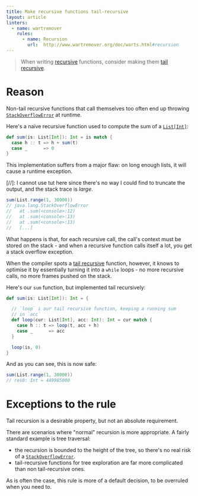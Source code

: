```yaml
---
title: Make recursive functions tail-recursive
layout: article
linters:
  - name: wartremover
    rules:
      - name: Recursion
        url:  http://www.wartremover.org/doc/warts.html#recursion
---
```


> When writing [recursive] functions, consider making them [tail recursive].

# Reason

Non-tail recursive functions that call themselves too often end up throwing [`StackOverflowError`] at runtime.

Here's a naïve recursive function used to compute the sum of a [`List[Int]`][`List`]:

```scala
def sum(is: List[Int]): Int = is match {
  case h :: t => h + sum(t)
  case _      => 0
}
```

This implementation suffers from a major flaw: on long enough lists, it will cause a runtime exception.

[//]: I cannot use tut here since there's no way I could find to truncate the output, and the stack trace is *large*.
```scala
sum(List.range(1, 30000))
// java.lang.StackOverflowError
//   at .sum(<console>:12)
//   at .sum(<console>:13)
//   at .sum(<console>:13)
//   [...]
```

What happens is that, for each recursive call, the call's context must be stored on the stack - and when a recursive function calls itself a lot, you get a stack overflow exception.

When the compiler spots a [tail recursive] function, however, it knows to optimise it by essentially turning it into a `while` loops - no more recursive calls, no more frames pushed on the stack.

Here's our `sum` function, but implemented tail recursively:

```scala
def sum(is: List[Int]): Int = {

  // `loop` i our tail recursive function, keeping a running sum
  // in `acc`
  def loop(cur: List[Int], acc: Int): Int = cur match {
    case h :: t => loop(t, acc + h)
    case _      => acc
  }

  loop(is, 0)
}
```

And as you can see, this is now safe:

```scala
sum(List.range(1, 30000))
// res0: Int = 449985000
```

# Exceptions to the rule

Tail recursion is a desirable property, but not an absolute requirement.

There are scenarios where "normal" recursion is more appropriate. A fairly standard example is tree traversal:
* the recursion is bounded to the height of the tree, so there's no real risk of a [`StackOverflowError`].
* tail-recursive functions for tree exploration are far more complicated than non tail-recursive ones.

As is often the case, this rule is more of a default decision, to be overruled when you need to.



[recursive]:../definitions/recursion.html
[tail recursive]:../definitions/tail_recursion.html
[`List`]:https://www.scala-lang.org/api/2.12.8/scala/collection/immutable/List.html
[`StackOverflowError`]:https://docs.oracle.com/javase/8/docs/api/java/lang/StackOverflowError.html
